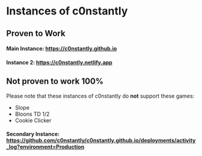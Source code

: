 # Instances of c0nstantly
## Proven to Work
#### Main Instance: https://c0nstantly.github.io
#### Instance 2: https://c0nstantly.netlify.app
## Not proven to work 100%
Please note that these instances of c0nstantly do **not** support these games:

- Slope
- Bloons TD 1/2
- Cookie Clicker
#### Secondary Instance: https://github.com/c0nstantly/c0nstantly.github.io/deployments/activity_log?environment=Production
